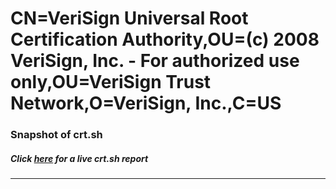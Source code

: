 # CN=VeriSign Universal Root Certification Authority,OU=(c) 2008 VeriSign\, Inc. - For authorized use only,OU=VeriSign Trust Network,O=VeriSign\, Inc.,C=US
### Snapshot of crt.sh
##### Click [here](https://crt.sh/?serial=5DB7AFAF7BADDD9F66D46B970BD4A89C) for a live crt.sh report

---
